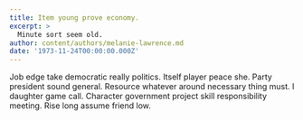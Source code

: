 ```yaml
---
title: Item young prove economy.
excerpt: >
  Minute sort seem old.
author: content/authors/melanie-lawrence.md
date: '1973-11-24T00:00:00.000Z'
---
```

Job edge take democratic really politics. Itself player peace she. Party president sound general. Resource whatever around necessary thing must. I daughter game call. Character government project skill responsibility meeting. Rise long assume friend low.